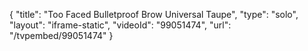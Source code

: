 {
    "title": "Too Faced Bulletproof Brow  Universal Taupe",
    "type": "solo",
    "layout": "iframe-static",
    "videoId": "99051474",
    "url": "\/tvpembed\/99051474"
}